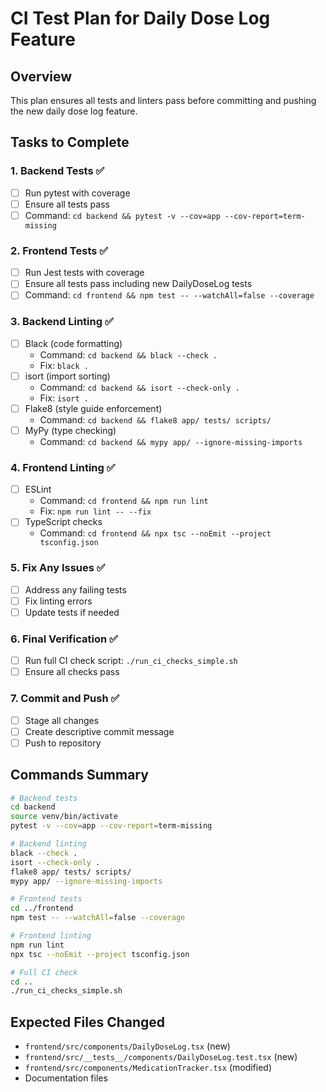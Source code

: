 # CI Test Plan for Daily Dose Log Feature

## Overview
This plan ensures all tests and linters pass before committing and pushing the new daily dose log feature.

## Tasks to Complete

### 1. Backend Tests ✅
- [ ] Run pytest with coverage
- [ ] Ensure all tests pass
- [ ] Command: `cd backend && pytest -v --cov=app --cov-report=term-missing`

### 2. Frontend Tests ✅
- [ ] Run Jest tests with coverage
- [ ] Ensure all tests pass including new DailyDoseLog tests
- [ ] Command: `cd frontend && npm test -- --watchAll=false --coverage`

### 3. Backend Linting ✅
- [ ] Black (code formatting)
  - Command: `cd backend && black --check .`
  - Fix: `black .`
- [ ] isort (import sorting)
  - Command: `cd backend && isort --check-only .`
  - Fix: `isort .`
- [ ] Flake8 (style guide enforcement)
  - Command: `cd backend && flake8 app/ tests/ scripts/`
- [ ] MyPy (type checking)
  - Command: `cd backend && mypy app/ --ignore-missing-imports`

### 4. Frontend Linting ✅
- [ ] ESLint
  - Command: `cd frontend && npm run lint`
  - Fix: `npm run lint -- --fix`
- [ ] TypeScript checks
  - Command: `cd frontend && npx tsc --noEmit --project tsconfig.json`

### 5. Fix Any Issues ✅
- [ ] Address any failing tests
- [ ] Fix linting errors
- [ ] Update tests if needed

### 6. Final Verification ✅
- [ ] Run full CI check script: `./run_ci_checks_simple.sh`
- [ ] Ensure all checks pass

### 7. Commit and Push ✅
- [ ] Stage all changes
- [ ] Create descriptive commit message
- [ ] Push to repository

## Commands Summary
```bash
# Backend tests
cd backend
source venv/bin/activate
pytest -v --cov=app --cov-report=term-missing

# Backend linting
black --check .
isort --check-only .
flake8 app/ tests/ scripts/
mypy app/ --ignore-missing-imports

# Frontend tests
cd ../frontend
npm test -- --watchAll=false --coverage

# Frontend linting
npm run lint
npx tsc --noEmit --project tsconfig.json

# Full CI check
cd ..
./run_ci_checks_simple.sh
```

## Expected Files Changed
- `frontend/src/components/DailyDoseLog.tsx` (new)
- `frontend/src/__tests__/components/DailyDoseLog.test.tsx` (new)
- `frontend/src/components/MedicationTracker.tsx` (modified)
- Documentation files